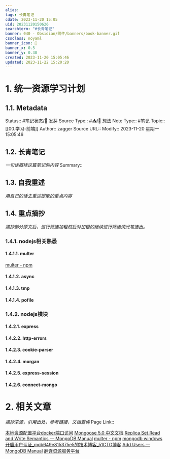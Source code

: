 ```yaml
---
alias: 
tags: 长青笔记
cdate: 2023-11-20 15:05
uid: 20231120150626
searchterm: "#长青笔记"
banner: 040 - Obsidian/附件/banners/book-banner.gif
cssclass: noyaml
banner_icon: 💌
banner_x: 0.5
banner_y: 0.38
created: 2023-11-20 15:05:46
updated: 2023-11-22 15:20:20
---
```


# 1. 统一资源学习计划

## 1.1. Metadata

Status:: #笔记状态/🌱 发芽
Source Type:: #📥/💭 想法 
Note Type:: #笔记
Topic:: [[00.学习-前端]]
Author:: zagger
Source URL::
Modify:: 2023-11-20 星期一 15:05:46

## 1.2. 长青笔记

_一句话概括这篇笔记的内容_
Summary::

## 1.3. 自我重述

_用自己的话去重述提取的重点内容_

## 1.4. 重点摘抄

_摘抄部分原文后，进行筛选加粗然后对加粗的继续进行筛选荧光笔选出。_

### 1.4.1. nodejs相关熟悉
#### 1.4.1.1. multer
[multer - npm](https://www.npmjs.com/package/multer)
#### 1.4.1.2. async
#### 1.4.1.3. tmp
#### 1.4.1.4. pofile
### 1.4.2. nodejs模块
#### 1.4.2.1. express
#### 1.4.2.2. http-errors
#### 1.4.2.3. cookie-parser
#### 1.4.2.4. morgan
#### 1.4.2.5. express-session
#### 1.4.2.6. connect-mongo
# 2. 相关文章

_摘抄来源，引用出处，参考链接，文档查询_
Page Link::

[本地资源配置平台docker端口访问](http://127.0.0.1:18080/)
[Mongoose 5.0 中文文档](http://www.mongoosejs.net/docs/validation.html)
[Replica Set Read and Write Semantics — MongoDB Manual](https://www.mongodb.com/docs/v4.4/applications/replication/)
[multer - npm](https://www.npmjs.com/package/multer)
[mongodb windows开启用户认证\_mob649e815375e5的技术博客\_51CTO博客](https://blog.51cto.com/u_16175430/8048011)
[Add Users — MongoDB Manual](https://www.mongodb.com/docs/v4.4/tutorial/create-users/)
[翻译资源服务平台](http://localhost:3090/#/resource)